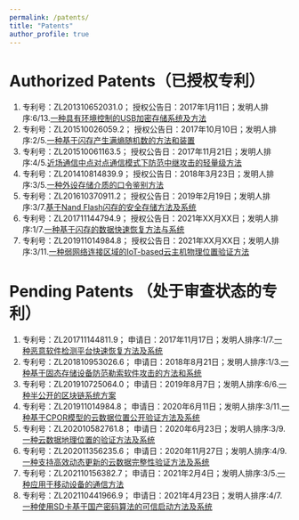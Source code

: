 ```yaml
---
permalink: /patents/
title: "Patents"
author_profile: true
---
```


Authorized Patents（已授权专利）
======
1. 专利号：ZL201310652031.0； 授权公告日：2017年1月11日；发明人排序:6/13.[一种具有环境控制的USB加密存储系统及方法](https://www.cnipa.gov.cn/col/col1510/index.html)
1. 专利号：ZL201510026059.2； 授权公告日：2017年10月10日；发明人排序:2/5.[一种基于闪存产生满熵随机数的方法和装置](https://www.cnipa.gov.cn/col/col1510/index.html)
1. 专利号：ZL201510061163.5； 授权公告日：2017年11月21日；发明人排序:4/5.[近场通信中点对点通信模式下防范中继攻击的轻量级方法](https://www.cnipa.gov.cn/col/col1510/index.html)
1. 专利号：ZL201410814839.9； 授权公告日：2018年3月23日；发明人排序:3/5.[一种外设存储介质的口令鉴别方法](https://www.cnipa.gov.cn/col/col1510/index.html)
1. 专利号：ZL201610370911.2； 授权公告日：2019年2月19日；发明人排序:3/7.[基于Nand Flash闪存的安全存储方法及系统](https://www.cnipa.gov.cn/col/col1510/index.html)
1. 专利号：ZL201711144794.9； 授权公告日：2021年XX月XX日；发明人排序:1/7.[一种基于闪存的数据快速恢复方法与系统](https://www.cnipa.gov.cn/col/col1510/index.html)
1. 专利号：ZL201911014984.8； 授权公告日：2021年XX月XX日；发明人排序:3/11.[一种弱网络连接区域的IoT-based云主机物理位置验证方法](https://www.cnipa.gov.cn/col/col1510/index.html)


Pending Patents （处于审查状态的专利）
======
1. 专利号：ZL201711144811.9； 申请日：2017年11月17日；发明人排序:1/7.[一种恶意软件检测平台快速恢复方法及系统](https://www.cnipa.gov.cn/col/col1510/index.html)
1. 专利号：ZL201810953026.6； 申请日：2018年8月21日；发明人排序:1/3.[一种基于固态存储设备防范勒索软件攻击的方法和系统](https://www.cnipa.gov.cn/col/col1510/index.html)
1. 专利号：ZL201910725064.0； 申请日：2019年8月7日；发明人排序:6/6.[一种半公开的区块链系统方案](https://www.cnipa.gov.cn/col/col1510/index.html)
1. 专利号：ZL201911014984.8； 申请日：2020年6月11日；发明人排序:3/11.[一种基于CPOR模型的云数据位置公开验证方法及系统](https://www.cnipa.gov.cn/col/col1510/index.html)
1. 专利号：ZL202010582761.8； 申请日：2020年6月23日；发明人排序:3/9.[一种云数据地理位置的验证方法及系统](https://www.cnipa.gov.cn/col/col1510/index.html)
1. 专利号：ZL202011356235.6； 申请日：2020年11月27日；发明人排序:4/9.[一种支持高效动态更新的云数据完整性验证方法及系统](https://www.cnipa.gov.cn/col/col1510/index.html)
1. 专利号：ZL202110156382.7； 申请日：2021年2月4日；发明人排序:3/5.[一种应用于移动设备的通信方法](https://www.cnipa.gov.cn/col/col1510/index.html)
1. 专利号：ZL202110441966.9； 申请日：2021年4月23日；发明人排序:4/7.[一种使用SD卡基于国产密码算法的可信启动方法及系统](https://www.cnipa.gov.cn/col/col1510/index.html)
 